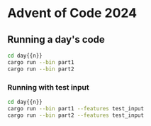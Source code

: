 # Advent of Code 2024

## Running a day's code

```bash
cd day{{n}}
cargo run --bin part1
cargo run --bin part2
```

### Running with test input

```bash
cd day{{n}}
cargo run --bin part1 --features test_input
cargo run --bin part2 --features test_input
```
